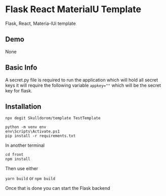 # Flask React MaterialU Template

Flask, React, Materia-lUi template

## Demo

None

## Basic Info

A secret.py file is required to run the application which will hold all secret keys
it will require the following variable `appkey=""` which will be the secret key for flask.

## Installation

```
npx degit Skulldorom/template TestTemplate

python -m venv env
env\Scripts\Activate.ps1
pip install -r requirements.txt
```

In another terminal

```
cd front
npm install
```

Then use either

`yarn build` or `npm build`

Once that is done you can start the Flask backend
